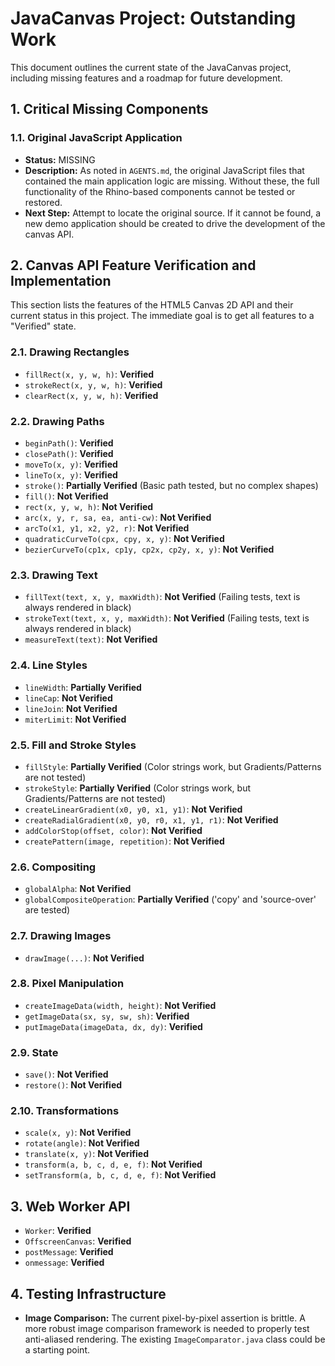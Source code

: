 # JavaCanvas Project: Outstanding Work

This document outlines the current state of the JavaCanvas project, including missing features and a roadmap for future development.

## 1. Critical Missing Components

### 1.1. Original JavaScript Application
- **Status:** MISSING
- **Description:** As noted in `AGENTS.md`, the original JavaScript files that contained the main application logic are missing. Without these, the full functionality of the Rhino-based components cannot be tested or restored.
- **Next Step:** Attempt to locate the original source. If it cannot be found, a new demo application should be created to drive the development of the canvas API.

## 2. Canvas API Feature Verification and Implementation

This section lists the features of the HTML5 Canvas 2D API and their current status in this project. The immediate goal is to get all features to a "Verified" state.

### 2.1. Drawing Rectangles
- `fillRect(x, y, w, h)`: **Verified**
- `strokeRect(x, y, w, h)`: **Verified**
- `clearRect(x, y, w, h)`: **Verified**

### 2.2. Drawing Paths
- `beginPath()`: **Verified**
- `closePath()`: **Verified**
- `moveTo(x, y)`: **Verified**
- `lineTo(x, y)`: **Verified**
- `stroke()`: **Partially Verified** (Basic path tested, but no complex shapes)
- `fill()`: **Not Verified**
- `rect(x, y, w, h)`: **Not Verified**
- `arc(x, y, r, sa, ea, anti-cw)`: **Not Verified**
- `arcTo(x1, y1, x2, y2, r)`: **Not Verified**
- `quadraticCurveTo(cpx, cpy, x, y)`: **Not Verified**
- `bezierCurveTo(cp1x, cp1y, cp2x, cp2y, x, y)`: **Not Verified**

### 2.3. Drawing Text
- `fillText(text, x, y, maxWidth)`: **Not Verified** (Failing tests, text is always rendered in black)
- `strokeText(text, x, y, maxWidth)`: **Not Verified** (Failing tests, text is always rendered in black)
- `measureText(text)`: **Not Verified**

### 2.4. Line Styles
- `lineWidth`: **Partially Verified**
- `lineCap`: **Not Verified**
- `lineJoin`: **Not Verified**
- `miterLimit`: **Not Verified**

### 2.5. Fill and Stroke Styles
- `fillStyle`: **Partially Verified** (Color strings work, but Gradients/Patterns are not tested)
- `strokeStyle`: **Partially Verified** (Color strings work, but Gradients/Patterns are not tested)
- `createLinearGradient(x0, y0, x1, y1)`: **Not Verified**
- `createRadialGradient(x0, y0, r0, x1, y1, r1)`: **Not Verified**
- `addColorStop(offset, color)`: **Not Verified**
- `createPattern(image, repetition)`: **Not Verified**

### 2.6. Compositing
- `globalAlpha`: **Not Verified**
- `globalCompositeOperation`: **Partially Verified** ('copy' and 'source-over' are tested)

### 2.7. Drawing Images
- `drawImage(...)`: **Not Verified**

### 2.8. Pixel Manipulation
- `createImageData(width, height)`: **Not Verified**
- `getImageData(sx, sy, sw, sh)`: **Verified**
- `putImageData(imageData, dx, dy)`: **Verified**

### 2.9. State
- `save()`: **Not Verified**
- `restore()`: **Not Verified**

### 2.10. Transformations
- `scale(x, y)`: **Not Verified**
- `rotate(angle)`: **Not Verified**
- `translate(x, y)`: **Not Verified**
- `transform(a, b, c, d, e, f)`: **Not Verified**
- `setTransform(a, b, c, d, e, f)`: **Not Verified**

## 3. Web Worker API
- `Worker`: **Verified**
- `OffscreenCanvas`: **Verified**
- `postMessage`: **Verified**
- `onmessage`: **Verified**

## 4. Testing Infrastructure

- **Image Comparison:** The current pixel-by-pixel assertion is brittle. A more robust image comparison framework is needed to properly test anti-aliased rendering. The existing `ImageComparator.java` class could be a starting point.
